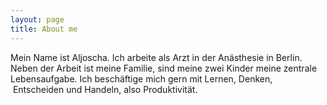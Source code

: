 ```yaml
---
layout: page
title: About me 
---
```


Mein Name ist Aljoscha. Ich arbeite als Arzt in der Anästhesie in Berlin. Neben der Arbeit ist meine Familie, sind meine zwei Kinder meine zentrale Lebensaufgabe. Ich beschäftige mich gern mit Lernen, Denken,  Entscheiden und Handeln, also Produktivität.